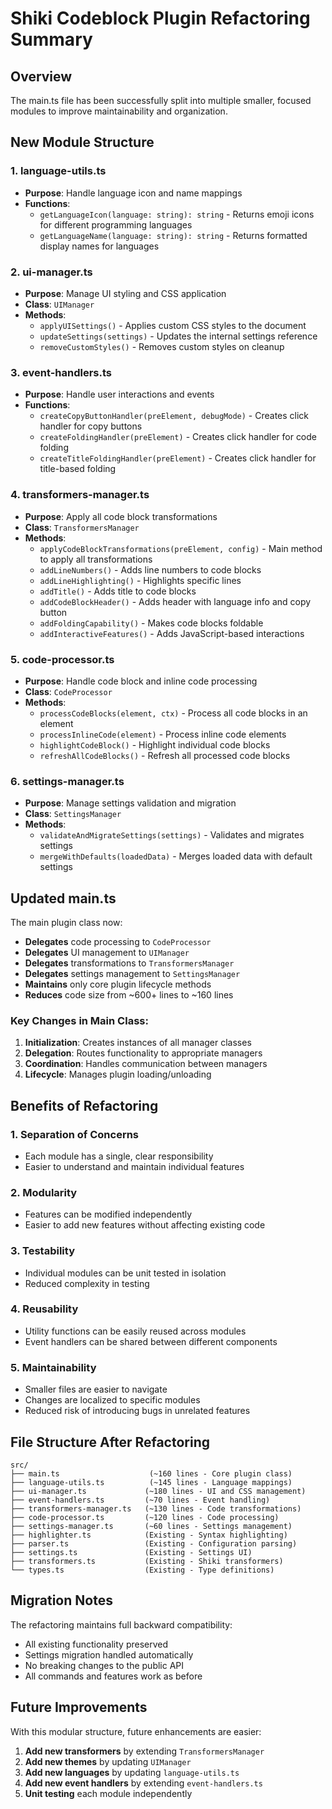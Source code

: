 # Shiki Codeblock Plugin Refactoring Summary

## Overview

The main.ts file has been successfully split into multiple smaller, focused modules to improve maintainability and organization.

## New Module Structure

### 1. **language-utils.ts**

-   **Purpose**: Handle language icon and name mappings
-   **Functions**:
    -   `getLanguageIcon(language: string): string` - Returns emoji icons for different programming languages
    -   `getLanguageName(language: string): string` - Returns formatted display names for languages

### 2. **ui-manager.ts**

-   **Purpose**: Manage UI styling and CSS application
-   **Class**: `UIManager`
-   **Methods**:
    -   `applyUISettings()` - Applies custom CSS styles to the document
    -   `updateSettings(settings)` - Updates the internal settings reference
    -   `removeCustomStyles()` - Removes custom styles on cleanup

### 3. **event-handlers.ts**

-   **Purpose**: Handle user interactions and events
-   **Functions**:
    -   `createCopyButtonHandler(preElement, debugMode)` - Creates click handler for copy buttons
    -   `createFoldingHandler(preElement)` - Creates click handler for code folding
    -   `createTitleFoldingHandler(preElement)` - Creates click handler for title-based folding

### 4. **transformers-manager.ts**

-   **Purpose**: Apply all code block transformations
-   **Class**: `TransformersManager`
-   **Methods**:
    -   `applyCodeBlockTransformations(preElement, config)` - Main method to apply all transformations
    -   `addLineNumbers()` - Adds line numbers to code blocks
    -   `addLineHighlighting()` - Highlights specific lines
    -   `addTitle()` - Adds title to code blocks
    -   `addCodeBlockHeader()` - Adds header with language info and copy button
    -   `addFoldingCapability()` - Makes code blocks foldable
    -   `addInteractiveFeatures()` - Adds JavaScript-based interactions

### 5. **code-processor.ts**

-   **Purpose**: Handle code block and inline code processing
-   **Class**: `CodeProcessor`
-   **Methods**:
    -   `processCodeBlocks(element, ctx)` - Process all code blocks in an element
    -   `processInlineCode(element)` - Process inline code elements
    -   `highlightCodeBlock()` - Highlight individual code blocks
    -   `refreshAllCodeBlocks()` - Refresh all processed code blocks

### 6. **settings-manager.ts**

-   **Purpose**: Manage settings validation and migration
-   **Class**: `SettingsManager`
-   **Methods**:
    -   `validateAndMigrateSettings(settings)` - Validates and migrates settings
    -   `mergeWithDefaults(loadedData)` - Merges loaded data with default settings

## Updated main.ts

The main plugin class now:

-   **Delegates** code processing to `CodeProcessor`
-   **Delegates** UI management to `UIManager`
-   **Delegates** transformations to `TransformersManager`
-   **Delegates** settings management to `SettingsManager`
-   **Maintains** only core plugin lifecycle methods
-   **Reduces** code size from ~600+ lines to ~160 lines

### Key Changes in Main Class:

1. **Initialization**: Creates instances of all manager classes
2. **Delegation**: Routes functionality to appropriate managers
3. **Coordination**: Handles communication between managers
4. **Lifecycle**: Manages plugin loading/unloading

## Benefits of Refactoring

### 1. **Separation of Concerns**

-   Each module has a single, clear responsibility
-   Easier to understand and maintain individual features

### 2. **Modularity**

-   Features can be modified independently
-   Easier to add new features without affecting existing code

### 3. **Testability**

-   Individual modules can be unit tested in isolation
-   Reduced complexity in testing

### 4. **Reusability**

-   Utility functions can be easily reused across modules
-   Event handlers can be shared between different components

### 5. **Maintainability**

-   Smaller files are easier to navigate
-   Changes are localized to specific modules
-   Reduced risk of introducing bugs in unrelated features

## File Structure After Refactoring

```
src/
├── main.ts                    (~160 lines - Core plugin class)
├── language-utils.ts          (~145 lines - Language mappings)
├── ui-manager.ts             (~180 lines - UI and CSS management)
├── event-handlers.ts         (~70 lines - Event handling)
├── transformers-manager.ts   (~130 lines - Code transformations)
├── code-processor.ts         (~120 lines - Code processing)
├── settings-manager.ts       (~60 lines - Settings management)
├── highlighter.ts            (Existing - Syntax highlighting)
├── parser.ts                 (Existing - Configuration parsing)
├── settings.ts               (Existing - Settings UI)
├── transformers.ts           (Existing - Shiki transformers)
└── types.ts                  (Existing - Type definitions)
```

## Migration Notes

The refactoring maintains full backward compatibility:

-   All existing functionality preserved
-   Settings migration handled automatically
-   No breaking changes to the public API
-   All commands and features work as before

## Future Improvements

With this modular structure, future enhancements are easier:

1. **Add new transformers** by extending `TransformersManager`
2. **Add new themes** by updating `UIManager`
3. **Add new languages** by updating `language-utils.ts`
4. **Add new event handlers** by extending `event-handlers.ts`
5. **Unit testing** each module independently
